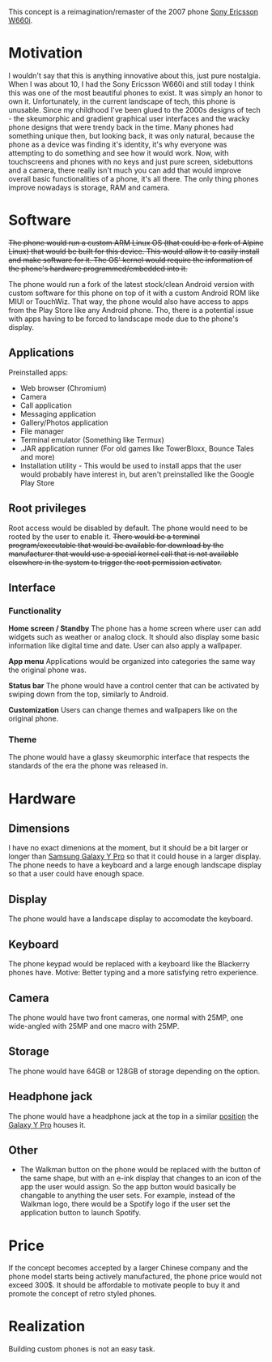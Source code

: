 This concept is a reimagination/remaster of the 2007 phone [Sony Ericsson W660i](https://www.gsmarena.com/sony_ericsson_w660-1924.php).

# Motivation
I wouldn't say that this is anything innovative about this, just pure nostalgia. When I was about 10, I had the Sony Ericsson W660i and still today I think this was one of the most beautiful phones to exist. It was simply an honor to own it. Unfortunately, in the current landscape of tech, this phone is unusable. Since my childhood I've been glued to the 2000s designs of tech - the skeumorphic and gradient graphical user interfaces and the wacky phone designs that were trendy back in the time. Many phones had something unique then, but looking back, it was only natural, because the phone as a device was finding it's identity, it's why everyone was attempting to do something and see how it would work. Now, with touchscreens and phones with no keys and just pure screen, sidebuttons and a camera, there really isn't much you can add that would improve overall basic functionalities of a phone, it's all there. The only thing phones improve nowadays is storage, RAM and camera.

# Software
~~The phone would run a custom ARM Linux OS (that could be a fork of Alpine Linux) that would be built for this device. This would allow it to easily install and make software for it. The OS' kernel would require the information of the phone's hardware programmed/embedded into it.~~

The phone would run a fork of the latest stock/clean Android version with custom software for this phone on top of it with a custom Android ROM like MIUI or TouchWiz.
That way, the phone would also have access to apps from the Play Store like any Android phone. Tho, there is a potential issue with apps having to be forced to landscape mode due to the phone's display.

## Applications
Preinstalled apps: 
- Web browser (Chromium)
- Camera
- Call application
- Messaging application
- Gallery/Photos application
- File manager
- Terminal emulator (Something like Termux)
- .JAR application runner (For old games like TowerBloxx, Bounce Tales and more)
- Installation utility - This would be used to install apps that the user would probably have interest in, but aren't preinstalled like the Google Play Store

## Root privileges
Root access would be disabled by default.
The phone would need to be rooted by the user to enable it.
~~There would be a terminal program/executable that would be available for download by the manufacturer that would use a special kernel call that is not available elsewhere in the system to trigger the root permission activator.~~

## Interface
### Functionality
**Home screen / Standby**
The phone has a home screen where user can add widgets such as weather or analog clock.
It should also display some basic information like digital time and date.
User can also apply a wallpaper.

**App menu**
Applications would be organized into categories the same way the original phone was.

**Status bar**
The phone would have a control center that can be activated by swiping down from the top, similarly to Android.

**Customization**
Users can change themes and wallpapers like on the original phone.

### Theme
The phone would have a glassy skeumorphic interface that respects the standards of the era the phone was released in.

# Hardware

## Dimensions
I have no exact dimenions at the moment, but it should be a bit larger or longer than [Samsung Galaxy Y Pro](https://www.gsmarena.com/samsung_galaxy_y_pro_b5510-4116.php) so that it could house in a larger display.
The phone needs to have a keyboard and a large enough landscape display so that a user could have enough space.

## Display
The phone would have a landscape display to accomodate the keyboard.

## Keyboard
The phone keypad would be replaced with a keyboard like the Blackerry phones have.
Motive: Better typing and a more satisfying retro experience.

## Camera
The phone would have two front cameras, one normal with 25MP, one wide-angled with 25MP and one macro with 25MP.

## Storage
The phone would have 64GB or 128GB of storage depending on the option.

## Headphone jack
The phone would have a headphone jack at the top in a similar [position](https://free3d.com/3d-model/samsung-galaxy-y-pro-b5510-9422.html) the [Galaxy Y Pro](https://www.gsmarena.com/samsung_galaxy_y_pro_b5510-4116.php) houses it.

## Other
- The Walkman button on the phone would be replaced with the button of the same shape, but with an e-ink display that changes to an icon of the app the user would assign. So the app button would basically be changable to anything the user sets. For example, instead of the Walkman logo, there would be a Spotify logo if the user set the application button to launch Spotify.

# Price
If the concept becomes accepted by a larger Chinese company and the phone model starts being actively manufactured, the phone price would not exceed 300$. It should be affordable to motivate people to buy it and promote the concept of retro styled phones.

# Realization
Building custom phones is not an easy task.
